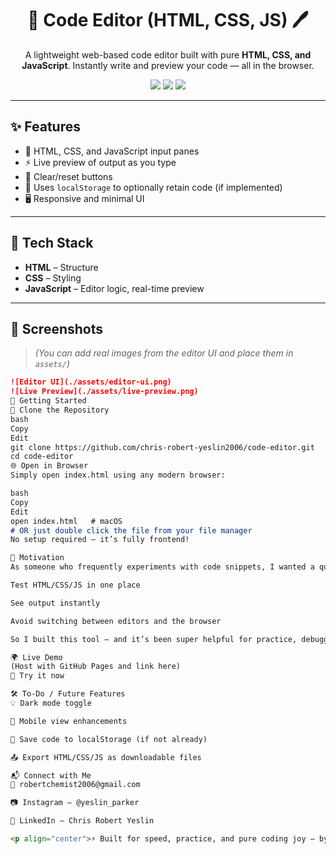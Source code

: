 <h1 align="center">🧠 Code Editor (HTML, CSS, JS) 🖊️</h1>

<p align="center">
  A lightweight web-based code editor built with pure <strong>HTML, CSS, and JavaScript</strong>.  
  Instantly write and preview your code — all in the browser.
</p>

<p align="center">
  <img src="https://img.shields.io/badge/Frontend-HTML%2C%20CSS%2C%20JS-blue?style=for-the-badge" />
  <img src="https://img.shields.io/badge/Project-Type%3A%20Web%20Tool-orange?style=for-the-badge" />
  <img src="https://img.shields.io/badge/Live-Preview%20Enabled-green?style=for-the-badge" />
</p>

---

## ✨ Features

- 📝 HTML, CSS, and JavaScript input panes
- ⚡ Live preview of output as you type
- 🧹 Clear/reset buttons
- 💾 Uses `localStorage` to optionally retain code (if implemented)
- 🖥️ Responsive and minimal UI

---

## 🧰 Tech Stack

- **HTML** – Structure
- **CSS** – Styling
- **JavaScript** – Editor logic, real-time preview

---

## 📸 Screenshots

> *(You can add real images from the editor UI and place them in `assets/`)*

```md
![Editor UI](./assets/editor-ui.png)
![Live Preview](./assets/live-preview.png)
🚀 Getting Started
📁 Clone the Repository
bash
Copy
Edit
git clone https://github.com/chris-robert-yeslin2006/code-editor.git
cd code-editor
🌐 Open in Browser
Simply open index.html using any modern browser:

bash
Copy
Edit
open index.html   # macOS
# OR just double click the file from your file manager
No setup required — it’s fully frontend!

📌 Motivation
As someone who frequently experiments with code snippets, I wanted a quick and easy way to:

Test HTML/CSS/JS in one place

See output instantly

Avoid switching between editors and the browser

So I built this tool — and it’s been super helpful for practice, debugging, and demos.

🌍 Live Demo
(Host with GitHub Pages and link here)
🔗 Try it now

🛠️ To-Do / Future Features
💡 Dark mode toggle

📱 Mobile view enhancements

💾 Save code to localStorage (if not already)

📤 Export HTML/CSS/JS as downloadable files

📬 Connect with Me
📧 robertchemist2006@gmail.com

📷 Instagram – @yeslin_parker

💼 LinkedIn – Chris Robert Yeslin

<p align="center">⚡ Built for speed, practice, and pure coding joy — by Chris Robert Yeslin</p> ```
